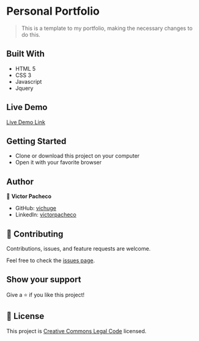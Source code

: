 # Personal Portfolio

> This is a template to my portfolio, making the necessary changes to do this.

## Built With

- HTML 5
- CSS 3
- Javascript
- Jquery

## Live Demo

[Live Demo Link](https://vichuge.github.io/personal_porfolio/)


## Getting Started

- Clone or download this project on your computer
- Open it with your favorite browser

## Author

👤 **Victor Pacheco**

- GitHub: [vichuge](https://github.com/vichuge)
- LinkedIn: [victorpacheco](https://www.linkedin.com/in/vpa12345/)

## 🤝 Contributing

Contributions, issues, and feature requests are welcome.

Feel free to check the [issues page](https://github.com/vichuge/personal_porfolio/issues).

## Show your support

Give a ⭐️ if you like this project!

## 📝 License

This project is [Creative Commons Legal Code](https://github.com/vichuge/personal_porfolio/blob/development/LICENSE) licensed.
